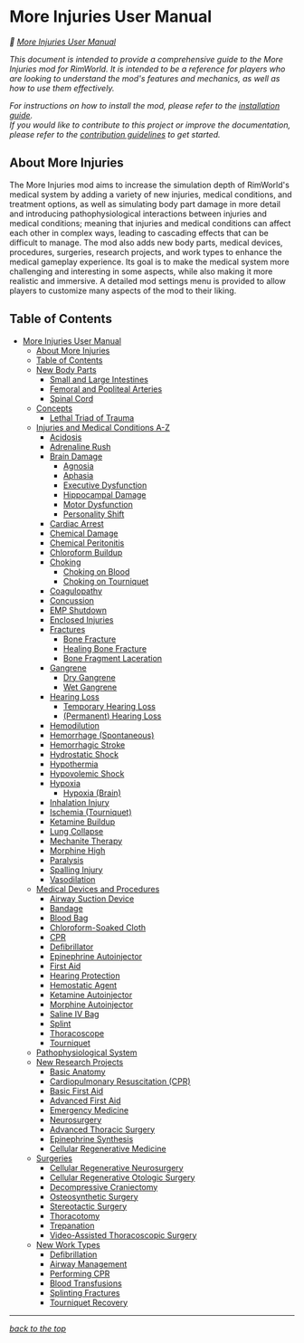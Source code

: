 # More Injuries User Manual

<!-- @generate_breadcrumb_trail {"template": "_:file_folder: {0}_", "connector": " :arrow_right: "} -->
_:file_folder: [More Injuries User Manual](/docs/wiki/README.md)_
<!-- @end_generated_block -->

_This document is intended to provide a comprehensive guide to the More Injuries mod for RimWorld. It is intended to be a reference for players who are looking to understand the mod's features and mechanics, as well as how to use them effectively._

_For instructions on how to install the mod, please refer to the [installation guide](https://github.com/frederik-hoeft/rimworld-more-injuries/blob/main/INSTALL.md)._  
_If you would like to contribute to this project or improve the documentation, please refer to the [contribution guidelines](https://github.com/frederik-hoeft/rimworld-more-injuries/blob/main/CONTRIBUTING.md) to get started._

## About More Injuries

The More Injuries mod aims to increase the simulation depth of RimWorld's medical system by adding a variety of new injuries, medical conditions, and treatment options, as well as simulating body part damage in more detail and introducing pathophysiological interactions between injuries and medical conditions; meaning that injuries and medical conditions can affect each other in complex ways, leading to cascading effects that can be difficult to manage. The mod also adds new body parts, medical devices, procedures, surgeries, research projects, and work types to enhance the medical gameplay experience.
Its goal is to make the medical system more challenging and interesting in some aspects, while also making it more realistic and immersive. A detailed mod settings menu is provided to allow players to customize many aspects of the mod to their liking.

## Table of Contents

<!-- @generate_toc {"source": ".", "indent": 2} -->
- [More Injuries User Manual](/docs/wiki/README.md#more-injuries-user-manual)
  - [About More Injuries](/docs/wiki/README.md#about-more-injuries)
  - [Table of Contents](/docs/wiki/README.md#table-of-contents)
  - [New Body Parts](/docs/wiki/body-parts.md#new-body-parts)
    - [Small and Large Intestines](/docs/wiki/body-parts.md#small-and-large-intestines)
    - [Femoral and Popliteal Arteries](/docs/wiki/body-parts.md#femoral-and-popliteal-arteries)
    - [Spinal Cord](/docs/wiki/body-parts.md#spinal-cord)
  - [Concepts](/docs/wiki/concepts.md#concepts)
    - [Lethal Triad of Trauma](/docs/wiki/concepts.md#lethal-triad-of-trauma)
  - [Injuries and Medical Conditions A-Z](/docs/wiki/injuries/README.md#injuries-and-medical-conditions-a-z)
    - [Acidosis](/docs/wiki/injuries/acidosis.md#acidosis)
    - [Adrenaline Rush](/docs/wiki/injuries/adrenaline-rush.md#adrenaline-rush)
    - [Brain Damage](/docs/wiki/injuries/brain-damage.md#brain-damage)
      - [Agnosia](/docs/wiki/injuries/brain-damage.md#agnosia)
      - [Aphasia](/docs/wiki/injuries/brain-damage.md#aphasia)
      - [Executive Dysfunction](/docs/wiki/injuries/brain-damage.md#executive-dysfunction)
      - [Hippocampal Damage](/docs/wiki/injuries/brain-damage.md#hippocampal-damage)
      - [Motor Dysfunction](/docs/wiki/injuries/brain-damage.md#motor-dysfunction)
      - [Personality Shift](/docs/wiki/injuries/brain-damage.md#personality-shift)
    - [Cardiac Arrest](/docs/wiki/injuries/cardiac-arrest.md#cardiac-arrest)
    - [Chemical Damage](/docs/wiki/injuries/chemical-damage.md#chemical-damage)
    - [Chemical Peritonitis](/docs/wiki/injuries/chemical-peritonitis.md#chemical-peritonitis)
    - [Chloroform Buildup](/docs/wiki/injuries/chloroform-buildup.md#chloroform-buildup)
    - [Choking](/docs/wiki/injuries/choking.md#choking)
      - [Choking on Blood](/docs/wiki/injuries/choking.md#choking-on-blood)
      - [Choking on Tourniquet](/docs/wiki/injuries/choking.md#choking-on-tourniquet)
    - [Coagulopathy](/docs/wiki/injuries/coagulopathy.md#coagulopathy)
    - [Concussion](/docs/wiki/injuries/concussion.md#concussion)
    - [EMP Shutdown](/docs/wiki/injuries/emp-shutdown.md#emp-shutdown)
    - [Enclosed Injuries](/docs/wiki/injuries/enclosed-injuries.md#enclosed-injuries)
    - [Fractures](/docs/wiki/injuries/fractures.md#fractures)
      - [Bone Fracture](/docs/wiki/injuries/fractures.md#bone-fracture)
      - [Healing Bone Fracture](/docs/wiki/injuries/fractures.md#healing-bone-fracture)
      - [Bone Fragment Laceration](/docs/wiki/injuries/fractures.md#bone-fragment-laceration)
    - [Gangrene](/docs/wiki/injuries/gangrene.md#gangrene)
      - [Dry Gangrene](/docs/wiki/injuries/gangrene.md#dry-gangrene)
      - [Wet Gangrene](/docs/wiki/injuries/gangrene.md#wet-gangrene)
    - [Hearing Loss](/docs/wiki/injuries/hearing-loss.md#hearing-loss)
      - [Temporary Hearing Loss](/docs/wiki/injuries/hearing-loss.md#temporary-hearing-loss)
      - [(Permanent) Hearing Loss](/docs/wiki/injuries/hearing-loss.md#permanent-hearing-loss)
    - [Hemodilution](/docs/wiki/injuries/hemodilution.md#hemodilution)
    - [Hemorrhage (Spontaneous)](/docs/wiki/injuries/hemorrhage.md#hemorrhage-spontaneous)
    - [Hemorrhagic Stroke](/docs/wiki/injuries/hemorrhagic-stroke.md#hemorrhagic-stroke)
    - [Hydrostatic Shock](/docs/wiki/injuries/hydrostatic-shock.md#hydrostatic-shock)
    - [Hypothermia](/docs/wiki/injuries/hypothermia.md#hypothermia)
    - [Hypovolemic Shock](/docs/wiki/injuries/hypovolemic-shock.md#hypovolemic-shock)
    - [Hypoxia](/docs/wiki/injuries/hypoxia.md#hypoxia)
      - [Hypoxia (Brain)](/docs/wiki/injuries/hypoxia.md#hypoxia-brain)
    - [Inhalation Injury](/docs/wiki/injuries/inhalation-injury.md#inhalation-injury)
    - [Ischemia (Tourniquet)](/docs/wiki/injuries/ischemia.md#ischemia-tourniquet)
    - [Ketamine Buildup](/docs/wiki/injuries/ketamine-buildup.md#ketamine-buildup)
    - [Lung Collapse](/docs/wiki/injuries/lung-collapse.md#lung-collapse)
    - [Mechanite Therapy](/docs/wiki/injuries/mechanite-therapy.md#mechanite-therapy)
    - [Morphine High](/docs/wiki/injuries/morphine-high.md#morphine-high)
    - [Paralysis](/docs/wiki/injuries/paralysis.md#paralysis)
    - [Spalling Injury](/docs/wiki/injuries/spalling-injury.md#spalling-injury)
    - [Vasodilation](/docs/wiki/injuries/vasodilation.md#vasodilation)
  - [Medical Devices and Procedures](/docs/wiki/medical-devices.md#medical-devices-and-procedures)
    - [Airway Suction Device](/docs/wiki/medical-devices.md#airway-suction-device)
    - [Bandage](/docs/wiki/medical-devices.md#bandage)
    - [Blood Bag](/docs/wiki/medical-devices.md#blood-bag)
    - [Chloroform-Soaked Cloth](/docs/wiki/medical-devices.md#chloroform-soaked-cloth)
    - [CPR](/docs/wiki/medical-devices.md#cpr)
    - [Defibrillator](/docs/wiki/medical-devices.md#defibrillator)
    - [Epinephrine Autoinjector](/docs/wiki/medical-devices.md#epinephrine-autoinjector)
    - [First Aid](/docs/wiki/medical-devices.md#first-aid)
    - [Hearing Protection](/docs/wiki/medical-devices.md#hearing-protection)
    - [Hemostatic Agent](/docs/wiki/medical-devices.md#hemostatic-agent)
    - [Ketamine Autoinjector](/docs/wiki/medical-devices.md#ketamine-autoinjector)
    - [Morphine Autoinjector](/docs/wiki/medical-devices.md#morphine-autoinjector)
    - [Saline IV Bag](/docs/wiki/medical-devices.md#saline-iv-bag)
    - [Splint](/docs/wiki/medical-devices.md#splint)
    - [Thoracoscope](/docs/wiki/medical-devices.md#thoracoscope)
    - [Tourniquet](/docs/wiki/medical-devices.md#tourniquet)
  - [Pathophysiological System](/docs/wiki/pathophysiological-system.md#pathophysiological-system)
  - [New Research Projects](/docs/wiki/research.md#new-research-projects)
    - [Basic Anatomy](/docs/wiki/research.md#basic-anatomy)
    - [Cardiopulmonary Resuscitation (CPR)](/docs/wiki/research.md#cardiopulmonary-resuscitation-cpr)
    - [Basic First Aid](/docs/wiki/research.md#basic-first-aid)
    - [Advanced First Aid](/docs/wiki/research.md#advanced-first-aid)
    - [Emergency Medicine](/docs/wiki/research.md#emergency-medicine)
    - [Neurosurgery](/docs/wiki/research.md#neurosurgery)
    - [Advanced Thoracic Surgery](/docs/wiki/research.md#advanced-thoracic-surgery)
    - [Epinephrine Synthesis](/docs/wiki/research.md#epinephrine-synthesis)
    - [Cellular Regenerative Medicine](/docs/wiki/research.md#cellular-regenerative-medicine)
  - [Surgeries](/docs/wiki/surgeries.md#surgeries)
    - [Cellular Regenerative Neurosurgery](/docs/wiki/surgeries.md#cellular-regenerative-neurosurgery)
    - [Cellular Regenerative Otologic Surgery](/docs/wiki/surgeries.md#cellular-regenerative-otologic-surgery)
    - [Decompressive Craniectomy](/docs/wiki/surgeries.md#decompressive-craniectomy)
    - [Osteosynthetic Surgery](/docs/wiki/surgeries.md#osteosynthetic-surgery)
    - [Stereotactic Surgery](/docs/wiki/surgeries.md#stereotactic-surgery)
    - [Thoracotomy](/docs/wiki/surgeries.md#thoracotomy)
    - [Trepanation](/docs/wiki/surgeries.md#trepanation)
    - [Video-Assisted Thoracoscopic Surgery](/docs/wiki/surgeries.md#video-assisted-thoracoscopic-surgery)
  - [New Work Types](/docs/wiki/work-types.md#new-work-types)
    - [Defibrillation](/docs/wiki/work-types.md#defibrillation)
    - [Airway Management](/docs/wiki/work-types.md#airway-management)
    - [Performing CPR](/docs/wiki/work-types.md#performing-cpr)
    - [Blood Transfusions](/docs/wiki/work-types.md#blood-transfusions)
    - [Splinting Fractures](/docs/wiki/work-types.md#splinting-fractures)
    - [Tourniquet Recovery](/docs/wiki/work-types.md#tourniquet-recovery)
<!-- @end_generated_block -->

<!-- @generate_link_to_top {"template": "---\n_[back to the top]({1})_"} -->
---
_[back to the top](#more-injuries-user-manual)_
<!-- @end_generated_block -->
